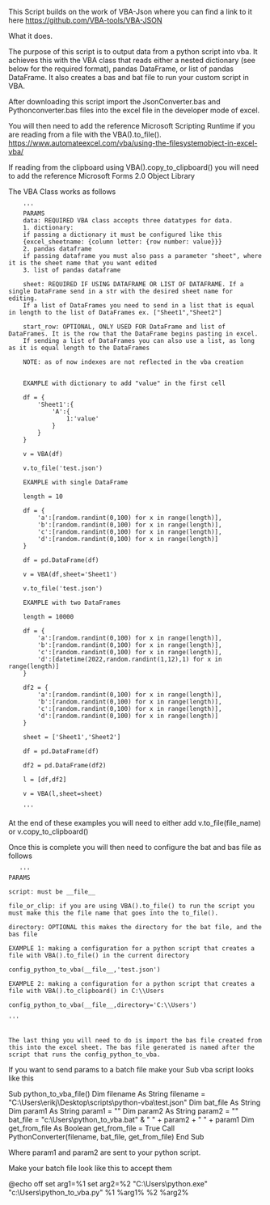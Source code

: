 This Script builds on the work of VBA-Json where you can find a link to it here https://github.com/VBA-tools/VBA-JSON 

What it does.

The purpose of this script is to output data from a python script into vba. It achieves this with the VBA class that reads either a nested dictionary
(see below for the required format), pandas DataFrame, or list of pandas DataFrame. It also creates a bas and bat file to run your custom script in VBA.

After downloading this script import the JsonConverter.bas and Pythonconverter.bas files into the excel file in the developer mode of excel. 

You will then need to add the reference Microsoft Scripting Runtime if you are reading from a file with the VBA().to_file(). https://www.automateexcel.com/vba/using-the-filesystemobject-in-excel-vba/

If reading from the clipboard using VBA().copy_to_clipboard() you will need to add the reference Microsoft Forms 2.0 Object Library


The VBA Class works as follows


        '''
        PARAMS
        data: REQUIRED VBA class accepts three datatypes for data.
        1. dictionary:
        if passing a dictionary it must be configured like this
        {excel_sheetname: {column letter: {row number: value}}}
        2. pandas dataframe
        if passing dataframe you must also pass a parameter "sheet", where it is the sheet name that you want edited
        3. list of pandas dataframe

        sheet: REQUIRED IF USING DATAFRAME OR LIST OF DATAFRAME. If a single DataFrame send in a str with the desired sheet name for editing.
        If a list of DataFrames you need to send in a list that is equal in length to the list of DataFrames ex. ["Sheet1","Sheet2"]
        
        start_row: OPTIONAL, ONLY USED FOR DataFrame and list of DataFrames. It is the row that the DataFrame begins pasting in excel.
        If sending a list of DataFrames you can also use a list, as long as it is equal length to the DataFrames

        NOTE: as of now indexes are not reflected in the vba creation

        
        EXAMPLE with dictionary to add "value" in the first cell
        
        df = {
            'Sheet1':{
                'A':{
                    1:'value'
                }
            }
        }

        v = VBA(df)

        v.to_file('test.json')

        EXAMPLE with single DataFrame
        
        length = 10

        df = {
            'a':[random.randint(0,100) for x in range(length)],
            'b':[random.randint(0,100) for x in range(length)],
            'c':[random.randint(0,100) for x in range(length)],
            'd':[random.randint(0,100) for x in range(length)]
        }

        df = pd.DataFrame(df)

        v = VBA(df,sheet='Sheet1')

        v.to_file('test.json')

        EXAMPLE with two DataFrames
        
        length = 10000

        df = {
            'a':[random.randint(0,100) for x in range(length)],
            'b':[random.randint(0,100) for x in range(length)],
            'c':[random.randint(0,100) for x in range(length)],
            'd':[datetime(2022,random.randint(1,12),1) for x in range(length)]
        }

        df2 = {
            'a':[random.randint(0,100) for x in range(length)],
            'b':[random.randint(0,100) for x in range(length)],
            'c':[random.randint(0,100) for x in range(length)],
            'd':[random.randint(0,100) for x in range(length)]
        }

        sheet = ['Sheet1','Sheet2']

        df = pd.DataFrame(df)

        df2 = pd.DataFrame(df2)

        l = [df,df2]

        v = VBA(l,sheet=sheet)

        '''
        
        
   At the end of these examples you will need to either add v.to_file(file_name) or v.copy_to_clipboard()
   
   Once this is complete you will then need to configure the bat and bas file as follows
   
       '''
    PARAMS

    script: must be __file__

    file_or_clip: if you are using VBA().to_file() to run the script you must make this the file name that goes into the to_file(). 

    directory: OPTIONAL this makes the directory for the bat file, and the bas file 

    EXAMPLE 1: making a configuration for a python script that creates a file with VBA().to_file() in the current directory

    config_python_to_vba(__file__,'test.json')

    EXAMPLE 2: making a configuration for a python script that creates a file with VBA().to_clipboard() in C:\\Users

    config_python_to_vba(__file__,directory='C:\\Users')
    
    '''
    
    
    The last thing you will need to do is import the bas file created from this into the excel sheet. The bas file generated is named after the script that runs the config_python_to_vba.
    
    
    
If you want to send params to a batch file make your Sub vba script looks like this

Sub python_to_vba_file()
    Dim filename As String
    filename = "C:\Users\erikj\Desktop\scripts\python-vba\test.json"
    Dim bat_file As String
    Dim param1 As String
    param1 = ""
    Dim param2 As String
    param2 = ""
    bat_file = "c:\Users\python_to_vba.bat" & " " + param2 + " " + param1
    Dim get_from_file As Boolean
    get_from_file = True
    Call PythonConverter(filename, bat_file, get_from_file)
    End Sub
    
 Where param1 and param2 are sent to your python script.
 
 Make your batch file look like this to accept them
 
 @echo off
set arg1=%1
set arg2=%2
"C:\Users\python.exe" "c:\Users\python_to_vba.py" %1 %arg1% %2 %arg2%

   
   
   
   
   
